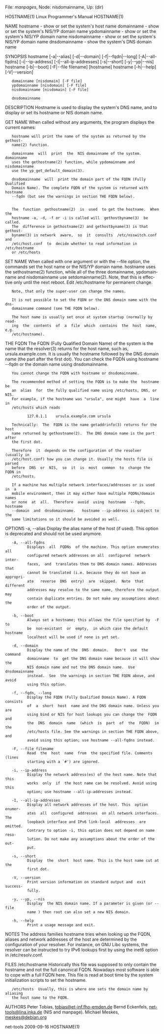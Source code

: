 File: *manpages*,  Node: nisdomainname,  Up: (dir)

HOSTNAME(1)                Linux Programmer's Manual               HOSTNAME(1)



NAME
       hostname - show or set the system's host name
       domainname - show or set the system's NIS/YP domain name
       ypdomainname - show or set the system's NIS/YP domain name
       nisdomainname - show or set the system's NIS/YP domain name
       dnsdomainname - show the system's DNS domain name


SYNOPSIS
       hostname [-a|--alias] [-d|--domain] [-f|--fqdn|--long] [-A|--all-fqdns]
       [-i|--ip-address] [-I|--all-ip-addresses] [-s|--short] [-y|--yp|--nis]
       hostname [-b|--boot] [-F|--file filename] [hostname]
       hostname [-h|--help] [-V|--version]

       domainname [nisdomain] [-F file]
       ypdomainname [nisdomain] [-F file]
       nisdomainname [nisdomain] [-F file]

       dnsdomainname


DESCRIPTION
       Hostname is used to display the system's DNS name, and  to  display  or
       set its hostname or NIS domain name.


   GET NAME
       When  called  without  any  arguments, the program displays the current
       names:

       hostname will print the name of the system as returned by the  gethost‐
       name(2) function.

       domainname  will  print  the  NIS domainname of the system.  domainname
       uses the gethostname(2) function, while ypdomainname and  nisdomainname
       use the yp_get_default_domain(3).

       dnsdomainname  will  print the domain part of the FQDN (Fully Qualified
       Domain Name). The complete FQDN of the system is returned with hostname
       --fqdn (but see the warnings in section THE FQDN below).


       The  function  gethostname(2)  is  used  to get the hostname.  When the
       hostname -a, -d, -f or -i is called will  gethostbyname(3)  be  called.
       The  difference in gethostname(2) and gethostbyname(3) is that gethost‐
       byname(3) is network  aware,  so  it  consults  /etc/nsswitch.conf  and
       /etc/host.conf  to  decide whether to read information in /etc/hostname
       or /etc/hosts


   SET NAME
       When called with one argument or with the --file option,  the  commands
       set  the  host  name  or  the  NIS/YP  domain  name.  hostname uses the
       sethostname(2) function, while all of the three  domainname,  ypdomain‐
       name and nisdomainname use setdomainname(2).  Note, that this is effec‐
       tive only until the next  reboot.   Edit  /etc/hostname  for  permanent
       change.

       Note, that only the super-user can change the names.

       It is not possible to set the FQDN or the DNS domain name with the dns‐
       domainname command (see THE FQDN below).

       The host name is usually set once at system startup (normally by  read‐
       ing  the  contents  of  a  file  which  contains  the  host  name, e.g.
       /etc/hostname).


   THE FQDN
       The FQDN (Fully Qualified Domain Name) of the system is the  name  that
       the resolver(3) returns for the host name, such as, ursula.example.com.
       It is usually the hostname followed by the DNS domain  name  (the  part
       after  the first dot).  You can check the FQDN using hostname --fqdn or
       the domain name using dnsdomainname.

       You cannot change the FQDN with hostname or dnsdomainname.

       The recommended method of setting the FQDN is to make the  hostname  be
       an  alias  for  the fully qualified name using /etc/hosts, DNS, or NIS.
       For example, if the hostname was "ursula", one might  have  a  line  in
       /etc/hosts which reads

              127.0.1.1    ursula.example.com ursula

       Technically:  The  FQDN is the name getaddrinfo(3) returns for the host
       name returned by gethostname(2).  The DNS domain name is the part after
       the first dot.

       Therefore  it  depends on the configuration of the resolver (usually in
       /etc/host.conf) how you can change it. Usually the hosts file is parsed
       before  DNS  or  NIS,  so  it  is  most  common  to  change the FQDN in
       /etc/hosts.

       If a machine has multiple network interfaces/addresses or is used in  a
       mobile environment, then it may either have multiple FQDNs/domain names
       or none  at  all.  Therefore  avoid  using  hostname  --fqdn,  hostname
       --domain  and  dnsdomainname.   hostname --ip-address is subject to the
       same limitations so it should be avoided as well.


OPTIONS
       -a, --alias
              Display the alias name of the host (if  used).  This  option  is
              deprecated and should not be used anymore.

       -A, --all-fqdns
              Displays  all  FQDNs  of the machine. This option enumerates all
              configured network addresses on all  configured  network  inter‐
              faces,  and  translates them to DNS domain names. Addresses that
              cannot be translated (i.e. because they do not have an appropri‐
              ate   reverse  DNS  entry)  are  skipped.  Note  that  different
              addresses may resolve to the same name, therefore the output may
              contain duplicate entries. Do not make any assumptions about the
              order of the output.

       -b, --boot
              Always set a hostname; this allows the file specified by  -F  to
              be  non-existant  or  empty,  in which case the default hostname
              localhost will be used if none is yet set.

       -d, --domain
              Display the name of the  DNS  domain.   Don't  use  the  command
              domainname  to  get the DNS domain name because it will show the
              NIS domain name and not the DNS domain name.  Use  dnsdomainname
              instead.  See  the warnings in section THE FQDN above, and avoid
              using this option.

       -f, --fqdn, --long
              Display the FQDN (Fully Qualified Domain Name). A FQDN  consists
              of  a  short  host  name and the DNS domain name. Unless you are
              using bind or NIS for host lookups you can change the  FQDN  and
              the  DNS  domain  name  (which  is  part  of  the  FQDN)  in the
              /etc/hosts file. See the warnings in section THE FQDN above, and
              avoid using this option; use hostname --all-fqdns instead.

       -F, --file filename
              Read  the  host  name  from  the specified file. Comments (lines
              starting with a `#') are ignored.

       -i, --ip-address
              Display the network address(es) of the host name. Note that this
              works  only  if  the host name can be resolved. Avoid using this
              option; use hostname --all-ip-addresses instead.

       -I, --all-ip-addresses
              Display all network addresses of the host. This  option  enumer‐
              ates  all  configured  addresses  on all network interfaces. The
              loopback interface and IPv6 link-local  addresses  are  omitted.
              Contrary to option -i, this option does not depend on name reso‐
              lution. Do not make any assumptions about the order of the  out‐
              put.

       -s, --short
              Display  the  short  host name. This is the host name cut at the
              first dot.

       -V, --version
              Print version information on standard output and  exit  success‐
              fully.

       -y, --yp, --nis
              Display  the NIS domain name. If a parameter is given (or --file
              name ) then root can also set a new NIS domain.

       -h, --help
              Print a usage message and exit.

NOTES
       The address families hostname tries when looking up the  FQDN,  aliases
       and  network  addresses of the host are determined by the configuration
       of your resolver.  For instance, on GNU Libc systems, the resolver  can
       be  instructed  to  try IPv6 lookups first by using the inet6 option in
       /etc/resolv.conf.

FILES
       /etc/hostname Historically this file was supposed to only  contain  the
       hostname  and  not  the  full canonical FQDN. Nowadays most software is
       able to cope with a full FQDN here. This file is read at boot  time  by
       the system initialization scripts to set the hostname.

       /etc/hosts  Usually, this is where one sets the domain name by aliasing
       the host name to the FQDN.

AUTHORS
       Peter Tobias, <tobias@et-inf.fho-emden.de>
       Bernd Eckenfels, <net-tools@lina.inka.de> (NIS and manpage).
       Michael Meskes, <meskes@debian.org>



net-tools                         2009-09-16                       HOSTNAME(1)
